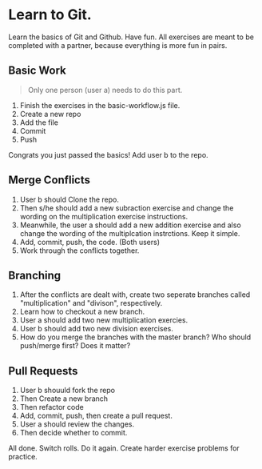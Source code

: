 # Learn to Git. 

Learn the basics of Git and Github. Have fun. All exercises are meant to be completed with a partner, because everything is more fun in pairs.

## Basic Work

> Only one person (user a) needs to do this part.

1. Finish the exercises in the basic-workflow.js file. 
2. Create a new repo
3. Add the file
4. Commit
5. Push

Congrats you just passed the basics! Add user b to the repo.

## Merge Conflicts

1. User b should Clone the repo.
2. Then s/he should add a new subraction exercise and change the wording on the multiplication exercise instructions.
4. Meanwhile, the user a should add a new addition exercise and also change the wording of the multiplcation instrctions. Keep it simple.
5. Add, commit, push, the code. (Both users)
7. Work through the conflicts together.

## Branching

1. After the conflicts are dealt with, create two seperate branches called "multiplication" and "divison", respectively.
2. Learn how to checkout a new branch.
2. User a should add two new multiplication exercies.
3. User b should add two new division exercises. 
4. How do you merge the branches with the master branch? Who should push/merge first? Does it matter?

## Pull Requests

1. User b shouuld fork the repo
2. Then Create a new branch
3. Then refactor code
4. Add, commit, push, then create a pull request.
5. User a should review the changes.
6. Then decide whether to commit. 

All done. Switch rolls. Do it again. Create harder exercise problems for practice.

